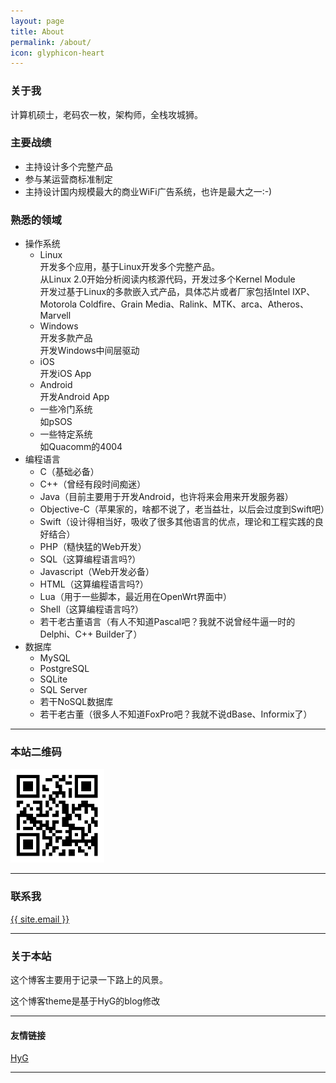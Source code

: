 ```yaml
---
layout: page
title: About
permalink: /about/
icon: glyphicon-heart
---
```


### 关于我

计算机硕士，老码农一枚，架构师，全栈攻城狮。

### 主要战绩

  * 主持设计多个完整产品
  * 参与某运营商标准制定
  * 主持设计国内规模最大的商业WiFi广告系统，也许是最大之一:-)

### 熟悉的领域

* 操作系统
  * Linux   
    开发多个应用，基于Linux开发多个完整产品。  
    从Linux 2.0开始分析阅读内核源代码，开发过多个Kernel Module  
    开发过基于Linux的多款嵌入式产品，具体芯片或者厂家包括Intel IXP、Motorola Coldfire、Grain Media、Ralink、MTK、arca、Atheros、Marvell
  * Windows  
    开发多款产品    
    开发Windows中间层驱动    
  * iOS  
    开发iOS App    
  * Android   
    开发Android App
  * 一些冷门系统  
    如pSOS
  * 一些特定系统  
    如Quacomm的4004    
* 编程语言
  * C（基础必备）
  * C++（曾经有段时间痴迷）
  * Java（目前主要用于开发Android，也许将来会用来开发服务器）
  * Objective-C（苹果家的，啥都不说了，老当益壮，以后会过度到Swift吧）
  * Swift（设计得相当好，吸收了很多其他语言的优点，理论和工程实践的良好结合）
  * PHP（糙快猛的Web开发）
  * SQL（这算编程语言吗?）
  * Javascript（Web开发必备）
  * HTML（这算编程语言吗?）
  * Lua（用于一些脚本，最近用在OpenWrt界面中）
  * Shell（这算编程语言吗?）
  * 若干老古董语言（有人不知道Pascal吧？我就不说曾经牛逼一时的Delphi、C++ Builder了）
* 数据库
  * MySQL
  * PostgreSQL
  * SQLite
  * SQL Server
  * 若干NoSQL数据库
  * 若干老古董（很多人不知道FoxPro吧？我就不说dBase、Informix了）

---

### 本站二维码
 <img src="/images/qrcode.png" width = "150" height = "150" alt="二维码"/>

---

### 联系我

 <a href="mailto:{{ site.email }}"><span class="glyphicon glyphicon-envelope"></span> {{ site.email }}</a>

---

### 关于本站   

这个博客主要用于记录一下路上的风景。

这个博客theme是基于HyG的blog修改

---

#### 友情链接

[HyG](http://gaohaoyang.github.io/) 

---

